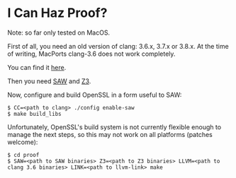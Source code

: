 # I Can Haz Proof?

Note: so far only tested on MacOS.

First of all, you need an old version of clang: 3.6.x, 3.7.x or
3.8.x. At the time of writing, MacPorts clang-3.6 does not work
completely.

You can find it [here](http://llvm.org/releases/download.html).

Then you need [SAW](http://saw.galois.com/downloads.html) and
[Z3](https://github.com/Z3Prover/z3/releases).

Now, configure and build OpenSSL in a form useful to SAW:

    $ CC=<path to clang> ./config enable-saw
    $ make build_libs

Unfortunately, OpenSSL's build system is not currently flexible enough
to manage the next steps, so this may not work on all platforms
(patches welcome):

    $ cd proof
    $ SAW=<path to SAW binaries> Z3=<path to Z3 binaries> LLVM=<path to clang 3.6 binaries> LINK=<path to llvm-link> make
